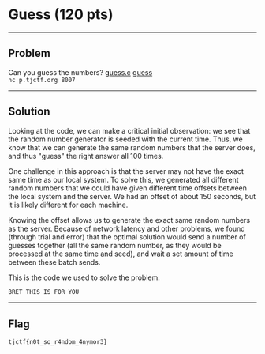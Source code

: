 # Guess (120 pts)

---

## Problem
Can you guess the numbers? <a href="|guess.c|">guess.c</a> <a href="|guess|">guess</a><br/>`nc p.tjctf.org 8007`

---

## Solution
Looking at the code, we can make a critical initial observation: we see that the random number generator is seeded with the current time. Thus, we know that we can generate the same random numbers that the server does, and thus "guess" the right answer all 100 times. 

One challenge in this approach is that the server may not have the exact same time as our local system. To solve this, we generated all different random numbers that we could have given different time offsets between the local system and the server. We had an offset of about 150 seconds, but it is likely different for each machine. 

Knowing the offset allows us to generate the exact same random numbers as the server. Because of network latency and other problems, we found (through trial and error) that the optimal solution would send a number of guesses together (all the same random number, as they would be processed at the same time and seed), and wait a set amount of time between these batch sends. 

This is the code we used to solve the problem:
```python
BRET THIS IS FOR YOU
```

---

## Flag
`tjctf{n0t_so_r4ndom_4nymor3}`
